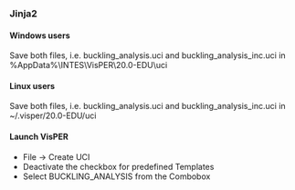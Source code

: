 ### Jinja2

#### Windows users

Save both files, i.e. buckling_analysis.uci and buckling_analysis_inc.uci in %AppData%\INTES\VisPER\20.0-EDU\uci

#### Linux users

Save both files, i.e. buckling_analysis.uci and buckling_analysis_inc.uci in ~/.visper/20.0-EDU/uci

#### Launch VisPER

 * File -> Create UCI
 * Deactivate the checkbox for predefined Templates
 * Select BUCKLING_ANALYSIS from the Combobox
